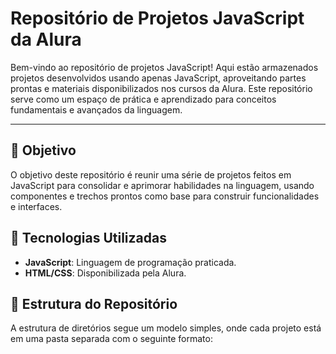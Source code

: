 # Repositório de Projetos JavaScript da Alura

Bem-vindo ao repositório de projetos JavaScript! Aqui estão armazenados projetos desenvolvidos usando apenas JavaScript, aproveitando partes prontas e materiais disponibilizados nos cursos da Alura. Este repositório serve como um espaço de prática e aprendizado para conceitos fundamentais e avançados da linguagem.

---

## 🎯 Objetivo

O objetivo deste repositório é reunir uma série de projetos feitos em JavaScript para consolidar e aprimorar habilidades na linguagem, usando componentes e trechos prontos como base para construir funcionalidades e interfaces.

## 🚀 Tecnologias Utilizadas

- **JavaScript**: Linguagem de programação praticada.
- **HTML/CSS**: Disponibilizada pela Alura.

## 📂 Estrutura do Repositório

A estrutura de diretórios segue um modelo simples, onde cada projeto está em uma pasta separada com o seguinte formato:

